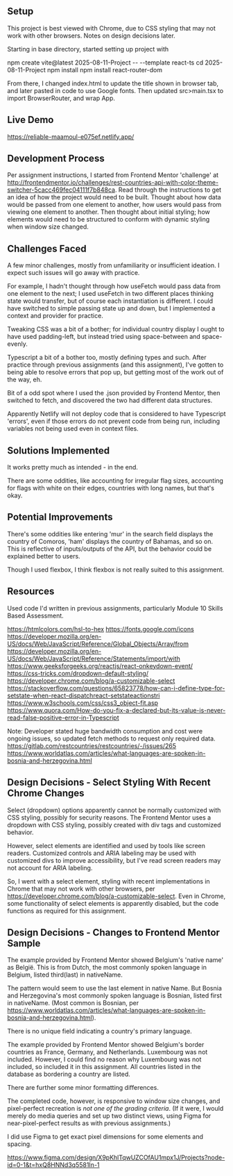 ## Setup

This project is best viewed with Chrome, due to CSS styling that may not work with other browsers.  Notes on design decisions later.

Starting in base directory, started setting up project with

npm create vite@latest 2025-08-11-Project -- --template react-ts
cd 2025-08-11-Project
npm install
npm install react-router-dom

From there, I changed index.html to update the title shown in browser tab, and later pasted in code to use Google fonts.  Then updated src>main.tsx to import BrowserRouter, and wrap App.

## Live Demo

https://reliable-maamoul-e075ef.netlify.app/

## Development Process

Per assignment instructions, I started from Frontend Mentor 'challenge' at http://frontendmentor.io/challenges/rest-countries-api-with-color-theme-switcher-5cacc469fec04111f7b848ca.  Read through the instructions to get an idea of how the project would need to be built.  Thought about how data would be passed from one element to another, how users would pass from viewing one element to another.  Then thought about initial styling; how elements would need to be structured to conform with dynamic styling when window size changed.

## Challenges Faced

A few minor challenges, mostly from unfamiliarity or insufficient ideation.  I expect such issues will go away with practice.

For example, I hadn't thought through how useFetch would pass data from one element to the next; I used useFetch in two different places thinking state would transfer, but of course each instantiation is different.  I could have switched to simple passing state up and down, but I implemented a context and provider for practice.

Tweaking CSS was a bit of a bother; for individual country display I ought to have used padding-left, but instead tried using space-between and space-evenly.

Typescript a bit of a bother too, mostly defining types and such.  After practice through previous assignments (and this assignment), I've gotten to being able to resolve errors that pop up, but getting most of the work out of the way, eh.

Bit of a odd spot where I used the .json provided by Frontend Mentor, then switched to fetch, and discovered the two had different data structures.

Apparently Netlify will not deploy code that is considered to have Typescript 'errors', even if those errors do not prevent code from being run, including variables not being used even in context files.

## Solutions Implemented

It works pretty much as intended - in the end.

There are some oddities, like accounting for irregular flag sizes, accounting for flags with white on their edges, countries with long names, but that's okay.

## Potential Improvements

There's some oddities like entering 'mur' in the search field displays the country of Comoros, 'ham' displays the country of Bahamas, and so on.  This is reflective of inputs/outputs of the API, but the behavior could be explained better to users.

Though I used flexbox, I think flexbox is not really suited to this assignment.

## Resources

Used code I'd written in previous assignments, particularly Module 10 Skills Based Assessment.

https://htmlcolors.com/hsl-to-hex
https://fonts.google.com/icons
https://developer.mozilla.org/en-US/docs/Web/JavaScript/Reference/Global_Objects/Array/from
https://developer.mozilla.org/en-US/docs/Web/JavaScript/Reference/Statements/import/with
https://www.geeksforgeeks.org/reactjs/react-onkeydown-event/
https://css-tricks.com/dropdown-default-styling/
https://developer.chrome.com/blog/a-customizable-select
https://stackoverflow.com/questions/65823778/how-can-i-define-type-for-setstate-when-react-dispatchreact-setstateactionstri
https://www.w3schools.com/css/css3_object-fit.asp
https://www.quora.com/How-do-you-fix-a-declared-but-its-value-is-never-read-false-positive-error-in-Typescript

Note:  Developer stated huge bandwidth consumption and cost were ongoing issues, so updated fetch methods to request only required data.
https://gitlab.com/restcountries/restcountries/-/issues/265
https://www.worldatlas.com/articles/what-languages-are-spoken-in-bosnia-and-herzegovina.html

## Design Decisions - Select Styling With Recent Chrome Changes

Select (dropdown) options apparently cannot be normally customized with CSS styling, possibly for security reasons.  The Frontend Mentor uses a dropdown with CSS styling, possibly created with div tags and customized behavior.

However, select elements are identified and used by tools like screen readers.  Customized controls and ARIA labeling may be used with customized divs to improve accessibility, but I've read screen readers may not account for ARIA labeling.

So, I went with a select element, styling with recent implementations in Chrome that may not work with other browsers, per https://developer.chrome.com/blog/a-customizable-select.  Even in Chrome, some functionality of select elements is apparently disabled, but the code functions as required for this assignment.

## Design Decisions - Changes to Frontend Mentor Sample

The example provided by Frontend Mentor showed Belgium's 'native name' as België.  This is from Dutch, the most commonly spoken language in Belgium, listed third(last) in nativeName.

The pattern would seem to use the last element in native Name.  But Bosnia and Herzegovina's most commonly spoken language is Bosnian, listed first in nativeName.  (Most common is Bosnian, per https://www.worldatlas.com/articles/what-languages-are-spoken-in-bosnia-and-herzegovina.html).

There is no unique field indicating a country's primary language.

The example provided by Frontend Mentor showed Belgium's border countries as France, Germany, and Netherlands.  Luxembourg was not included.  However, I could find no reason why Luxembourg was not included, so included it in this assignment.  All countries listed in the database as bordering a country are listed.

There are further some minor formatting differences.

The completed code, however, is responsive to window size changes, and pixel-perfect recreation is *not one of the grading criteria*.  (If it were, I would merely do media queries and set up two distinct views, using Figma for near-pixel-perfect results as with previous assignments.)

I did use Figma to get exact pixel dimensions for some elements and spacing.

https://www.figma.com/design/X9pKhlTqwUZCOfAU1mpx1J/Projects?node-id=0-1&t=hxQ8HNNd3q5581In-1